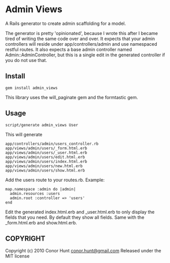 Admin Views
=================

A Rails generator to create admin scaffolding for a model.

The generator is pretty 'opinionated', because I wrote this after I became tired of writing the same
code over and over. It expects that your admin controllers will reside under app/controllers/admin and
use namespaced restful routes. It also expects a base admin controller named Admin::AdminController, but
this is a single edit in the generated controller if you do not use that.

Install
-------

    gem install admin_views

This library uses the will_paginate gem and the formtastic gem.

Usage
-----

    script/generate admin_views User

This will generate

    app/controllers/admin/users_controller.rb
    app/views/admin/users/_form.html.erb
    app/views/admin/users/_user.html.erb
    app/views/admin/users/edit.html.erb
    app/views/admin/users/index.html.erb
    app/views/admin/users/new.html.erb
    app/views/admin/users/show.html.erb

Add the users route to your routes.rb. Example:

    map.namespace :admin do |admin|
      admin.resources :users
      admin.root :controller => 'users'
    end

Edit the generated index.html.erb and _user.html.erb to only display the fields that you need.
By default they show all fields. Same with the _form.html.erb and show.html.erb.

COPYRIGHT
---------

Copyright (c) 2010 Conor Hunt <conor.hunt@gmail.com>
Released under the MIT license